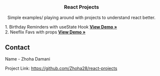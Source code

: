 


<br />
<p align="center">


  <h3 align="center">React Projects</h3>

  <p align="center">
   Simple examples/ playing around with projects to understand react better.
    <br />
   
   
  </p>
</p>

<p>
  1. Birthday Reminders with useState Hook <a href="https://jovial-pike-0e1064.netlify.app/"><strong>View Demo »</strong></a><br>
  2. Neeflix Favs with props <a href="https://condescending-curie-a6efd0.netlify.app/"><strong>View Demo »</strong></a><br>
  </p>


<!-- CONTACT -->
## Contact

Name - Zhoha Damani

Project Link:  https://github.com/Zhoha28/react-projects


